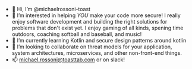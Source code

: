 - 👋 Hi, I’m @michaelrossoni-toast
- 👀 I’m interested in helping _YOU_ make your code more secure! I really enjoy software development and building the right solutions for problems that
don't exist yet. I enjoy gaming of all kinds, spening time outdoors, coaching softball and baseball, and music!
- 🌱 I’m currently learning Kotlin and secure design patterns around kotlin
- 💞️ I’m looking to collaborate on threat models for your application, system architectures, microservices, and other non-front-end things.
- 📫 michael.rossoni@toasttab.com or on slack!

<!---
michaelrossoni-toast/michaelrossoni-toast is a ✨ special ✨ repository because its `README.md` (this file) appears on your GitHub profile.
You can click the Preview link to take a look at your changes.
--->
